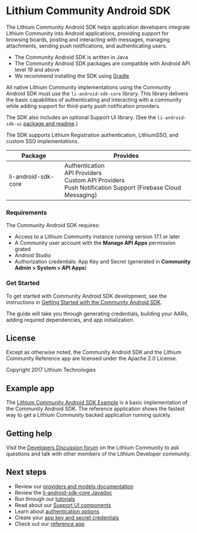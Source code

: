 
# Lithium Community Android SDK

The Lithium Community Android SDK helps application developers integrate Lithium Community into Android applications, providing support for browsing boards, posting and interacting with messages, managing attachments, sending push notifications, and authenticating users.

* The Community Android SDK is written in Java
* The Community Android SDK packages are compatible with Android API level 19 and above
* We recommend installing the SDK using [Gradle](https://gradle.org/)

All native Lithium Community implementations using the Community Android SDK must use the `li-android-sdk-core` library. This library delivers the basic capabilities of authenticating and interacting with a community while adding support for third-party push notification providers.

The SDK also includes an optional Support UI library. (See the `li-android-sdk-ui` [package and readme](https://github.com/lithiumtech/li-android-sdk-ui).)

The SDK supports Lithium Registration authentication, LithiumSSO, and custom SSO implementations.

| Package | Provides |
| ------- | -------- |
| li-android-sdk-core | Authentication<br>API Providers<br>Custom API Providers<br>Push Notification Support (Firebase Cloud Messaging) |

### Requirements
The Community Android SDK requires:

* Access to a Lithium Community instance running version 17.1 or later
* A Community user account with the **Manage API Apps** permission grated
* Android Studio
* Authorization credentials: App Key and Secret (generated in **Community Admin > System > API Apps**)

### Get Started

To get started with Community Android SDK development, see the instructions in [Getting Started with the Community Android SDK](https://github.com/lithiumtech/li-android-sdk-core/wiki/Getting-Started-with-the-Community-Android-SDK).

The guide will take you through generating credentials, building your AARs, adding required dependencies, and app initialization.

## License
Except as otherwise noted, the Community Android SDK and the Lithium Community Reference app are licensed under the Apache 2.0 License.

Copyright 2017 Lithium Technologies

## Example app
The [Lithium Community Android SDK Example](https://github.com/lithiumtech/li-android-sdk-example/blob/dev/README.md) is a basic implementation of the Community Android SDK. The reference application shows the fastest way to get a Lithium Community backed application running quickly.

## Getting help
Visit the [Developers Discussion forum](https://community.lithium.com/t5/Developers-Discussion/bd-p/studio) on the Lithium Community to ask questions and talk with other members of the Lithium Developer community.

## Next steps
* Review our [providers and models documentation](https://github.com/lithiumtech/li-android-sdk-core/wiki/Community-Android-SDK-API-providers)
* Review the [li-android-sdk-core Javadoc](https://lithiumtech.github.io/li-android-sdk-core/)
* Run through our [tutorials](https://github.com/lithiumtech/li-android-sdk-core/wiki/Tutorials)
* Read about our [Support UI components](https://github.com/lithiumtech/li-android-sdk-ui/wiki/Community-Android-SDK-UI-components)
* Learn about [authentication options](https://github.com/lithiumtech/li-android-sdk-core/wiki/Authentication-with-the-Community-Android-SDK)
* Create your [app key and secret credentials](https://github.com/lithiumtech/li-android-sdk-core/wiki/Getting-Started-with-the-Community-Android-SDK#get-authorization-credentials)
* Check out our [reference app](https://github.com/lithiumtech/li-android-sdk-example)
